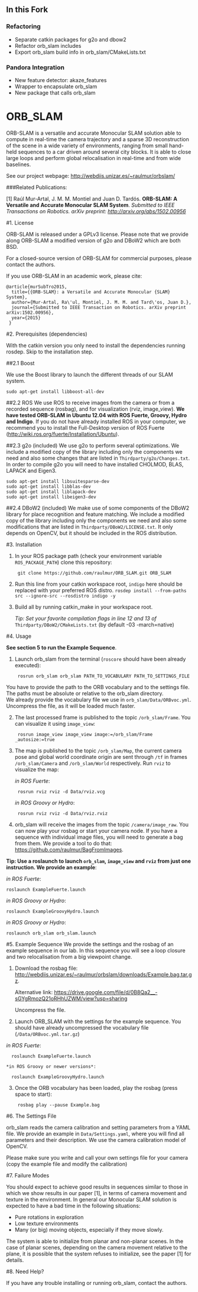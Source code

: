 ## In this Fork
### Refactoring
- Separate catkin packages for g2o and dbow2
- Refactor orb_slam includes
- Export orb_slam build info in orb_slam/CMakeLists.txt

### Pandora Integration
- New feature detector: akaze_features
- Wrapper to encapsulate orb_slam
- New package that calls orb_slam

# ORB_SLAM

ORB-SLAM is a versatile and accurate Monocular SLAM solution able to compute in real-time the camera trajectory and a sparse 3D reconstruction of the scene in a wide variety of environments, ranging from small hand-held sequences to a car driven around several city blocks. It is able to close large loops and perform global relocalisation in real-time and from wide baselines.

See our project webpage: http://webdiis.unizar.es/~raulmur/orbslam/

###Related Publications:

[1] Raúl Mur-Artal, J. M. M. Montiel and Juan D. Tardós. **ORB-SLAM: A Versatile and Accurate Monocular SLAM System**. *Submitted to IEEE Transactions on Robotics. arXiv preprint: http://arxiv.org/abs/1502.00956*


#1. License

ORB-SLAM is released under a GPLv3 license. Please note that we provide along ORB-SLAM a modified version of g2o and DBoW2 which are both BSD. 

For a closed-source version of ORB-SLAM for commercial purposes, please contact the authors. 

If you use ORB-SLAM in an academic work, please cite:

    @article{murSubTro2015,
      title={{ORB-SLAM}: a Versatile and Accurate Monocular {SLAM} System},
      author={Mur-Artal, Ra\'ul, Montiel, J. M. M. and Tard\'os, Juan D.},
      journal={Submitted to IEEE Transaction on Robotics. arXiv preprint arXiv:1502.00956},
      year={2015}
     }


#2. Prerequisites (dependencies)

With the catkin version you only need to install the dependencies running rosdep.
Skip to the installation step.

##2.1 Boost

We use the Boost library to launch the different threads of our SLAM system.

	sudo apt-get install libboost-all-dev 

##2.2 ROS
We use ROS to receive images from the camera or from a recorded sequence (rosbag), and for visualization (rviz, image_view). 
**We have tested ORB-SLAM in Ubuntu 12.04 with ROS Fuerte, Groovy, Hydro and Indigo**. 
If you do not have already installed ROS in your computer, we recommend you to install the Full-Desktop version of ROS Fuerte (http://wiki.ros.org/fuerte/Installation/Ubuntu).

##2.3 g2o (included)
We use g2o to perform several optimizations. We include a modified copy of the library including only the components we need 
and also some changes that are listed in `Thirdparty/g2o/Changes.txt`. 
In order to compile g2o you will need to have installed CHOLMOD, BLAS, LAPACK and Eigen3.

	sudo apt-get install libsuitesparse-dev
	sudo apt-get install libblas-dev
	sudo apt-get install liblapack-dev
	sudo apt-get install libeigen3-dev

##2.4 DBoW2 (included)
We make use of some components of the DBoW2 library for place recognition and feature matching. We include a modified copy of the library
including only the components we need and also some modifications that are listed in `Thirdparty/DBoW2/LICENSE.txt`. 
It only depends on OpenCV, but it should be included in the ROS distribution.


#3. Installation

1. In your ROS package path (check your environment variable `ROS_PACKAGE_PATH`) clone this repository:

		git clone https://github.com/raulmur/ORB_SLAM.git ORB_SLAM

2. Run this line from your catkin workspace root, `indigo` here should be replaced with your preferred ROS distro.
	`rosdep install --from-paths src --ignore-src --rosdistro indigo -y` 

3. Build all by running catkin_make in your workspace root.

	*Tip: Set your favorite compilation flags in line 12 and 13 of* `Thirdparty/DBoW2/CMakeLists.txt` (by default -03 -march=native)

#4. Usage

**See section 5 to run the Example Sequence**.

1. Launch orb_slam from the terminal (`roscore` should have been already executed):

		rosrun orb_slam orb_slam PATH_TO_VOCABULARY PATH_TO_SETTINGS_FILE

  You have to provide the path to the ORB vocabulary and to the settings file. The paths must be absolute or relative   to the orb_slam directory.  
  We already provide the vocabulary file we use in `orb_slam/Data/ORBvoc.yml`. Uncompress the file, as it will be   loaded much faster.

2. The last processed frame is published to the topic `/orb_slam/Frame`. You can visualize it using `image_view`:

		rosrun image_view image_view image:=/orb_slam/Frame _autosize:=true

3. The map is published to the topic `/orb_slam/Map`, the current camera pose and global world coordinate origin are sent through `/tf` in frames `/orb_slam/Camera` and `/orb_slam/World` respectively.  Run `rviz` to visualize the map:
	
	*in ROS Fuerte*:

		rosrun rviz rviz -d Data/rviz.vcg

	*in ROS Groovy or Hydro*:

		rosrun rviz rviz -d Data/rviz.rviz

4. orb_slam will receive the images from the topic `/camera/image_raw`. You can now play your rosbag or start your camera node. 
If you have a sequence with individual image files, you will need to generate a bag from them. We provide a tool to do that: https://github.com/raulmur/BagFromImages.


**Tip: Use a roslaunch to launch `orb_slam`, `image_view` and `rviz` from just one instruction. We provide an example**:

*in ROS Fuerte*:

	roslaunch ExampleFuerte.launch

*in ROS Groovy or Hydro*:

	roslaunch ExampleGroovyHydro.launch
	
*in ROS Groovy or Hydro*:

	roslaunch orb_slam orb_slam.launch


#5. Example Sequence
We provide the settings and the rosbag of an example sequence in our lab. In this sequence you will see a loop closure and two relocalisation from a big viewpoint change.

1. Download the rosbag file:  
	http://webdiis.unizar.es/~raulmur/orbslam/downloads/Example.bag.tar.gz. 

	Alternative link: https://drive.google.com/file/d/0B8Qa2__-sGYgRmozQ21oRHhUZWM/view?usp=sharing

	Uncompress the file.

2. Launch ORB_SLAM with the settings for the example sequence. You should have already uncompressed the vocabulary file (`/Data/ORBvoc.yml.tar.gz`)

  *in ROS Fuerte*:

	  roslaunch ExampleFuerte.launch

	*in ROS Groovy or newer versions*:

	  roslaunch ExampleGroovyHydro.launch

3. Once the ORB vocabulary has been loaded, play the rosbag (press space to start):

		rosbag play --pause Example.bag


#6. The Settings File

orb_slam reads the camera calibration and setting parameters from a YAML file. We provide an example in `Data/Settings.yaml`, where you will find all parameters and their description. We use the camera calibration model of OpenCV.

Please make sure you write and call your own settings file for your camera (copy the example file and modify the calibration)

#7. Failure Modes

You should expect to achieve good results in sequences similar to those in which we show results in our paper [1], in terms of camera movement and texture in the environment. In general our Monocular SLAM solution is expected to have a bad time in the following situations:
- Pure rotations in exploration
- Low texture environments
- Many (or big) moving objects, especially if they move slowly.

The system is able to initialize from planar and non-planar scenes. In the case of planar scenes, depending on the camera movement relative to the plane, it is possible that the system refuses to initialize, see the paper [1] for details. 

#8. Need Help?

If you have any trouble installing or running orb_slam, contact the authors.

